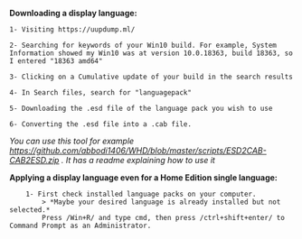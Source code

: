 **Downloading a display language:**

    1- Visiting https://uupdump.ml/

    2- Searching for keywords of your Win10 build. For example, System Information showed my Win10 was at version 10.0.18363, build 18363, so I entered "18363 amd64"

    3- Clicking on a Cumulative update of your build in the search results

    4- In Search files, search for "languagepack"

    5- Downloading the .esd file of the language pack you wish to use

    6- Converting the .esd file into a .cab file. 
_You can use this tool for example https://github.com/abbodi1406/WHD/blob/master/scripts/ESD2CAB-CAB2ESD.zip .
It has a readme explaining how to use it_

**Applying a display language even for a Home Edition single language:**

        1- First check installed language packs on your computer. 
            > *Maybe your desired language is already installed but not selected.* 
            Press /Win+R/ and type cmd, then press /ctrl+shift+enter/ to Command Prompt as an Administrator.
